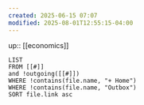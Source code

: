 ```yaml
---
created: 2025-06-15 07:07
modified: 2025-08-01T12:55:15-04:00
---
```

up:: [[economics]]

```dataview
LIST
FROM [[#]]
and !outgoing([[#]])
WHERE !contains(file.name, "+ Home")
WHERE !contains(file.name, "Outbox")
SORT file.link asc
```
